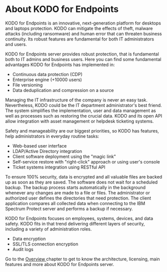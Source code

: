 # About KODO for Endpoints

KODO for Endpoints is an innovative, next-generation platform for desktops and laptops protection. KODO can mitigate the effects of theft, malware attacks \(including ransomware\) and human error that can threaten business continuity. Its robust features are fundamental for both IT administrators and users.

KODO for Endpoints server provides robust protection, that is fundamental both to IT admins and business users. Here you can find  some fundamental advantages KODO for Endpoints has implemented in:  

* Continuous data protection \(CDP\)
* Enterprise engine \(+10000 users\)
* File versioning
* Data deduplication and compression on a source 

Managing the IT infrastructure of the company is never an easy task. Nevertheless, KODO could be the IT department administrator's best friend. The system simplifies the implementation, user and data management as well as processes such as restoring the crucial data. KODO and its open API allow integration with asset management or helpdesk ticketing systems. 

Safety and manageability are our biggest priorities, so KODO has features, help administrators in everyday routine tasks:

* Web-based user interface
* LDAP/Active Directory integration
* Client software deployment using the "magic link" 
* Self-service restore with "right-click" approach or using user's console
* Ticket systems integration using RESTful API

To ensure 100% security, data is encrypted and all valuable files are backed up as soon as they are saved. The software does not wait for a scheduled backup. The backup process starts automatically in the background whenever any changes are made to a file or files. The administrator or authorized user defines the directories that need protection. The client application compares all collected data when connecting to the IBM Spectrum Protect server and performs a backup if necessary.

KODO for Endpoints focuses on employees, systems, devices, and data safety. KODO fits in that trend delivering different layers of security, including a variety of administration roles.

* Data encryption
* SSL/TLS connection encryption
* Audit logs



Go to the [Overview ](first-steps/)chapter to get to know the architecture, licensing, main features and more about KODO for Endpoints server.

